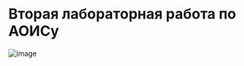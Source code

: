 # Вторая лабораторная работа по АОИСу
![image](https://github.com/AlexeyKharietskiy/AOIS/assets/113918037/bc1c58ed-1880-42f4-a3b8-bab89670da7e)
